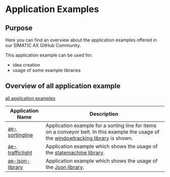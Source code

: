 # Application Examples

## Purpose

Here you can find an overview about the application examples offered in our SIMATIC AX GitHub Community. 

This application example can be used for:

- idea creation
- usage of some example libraries

## Overview of all application example

[all application examples](https://github.com/search?q=topic%3Aapplication-example+org%3Asimatic-ax+fork%3Atrue&type=repositories)

| Application Name | Description |
|-|-|
| [ae-sortingline](https://github.com/simatic-ax/ae-sortingline)   | Application example for a sorting line for items on a conveyor belt. In this example the usage of the [windowtracking library](https://github.com/simatic-ax/windowtracking) is shown. |
| [ae-trafficlight](https://github.com/simatic-ax/ae-trafficlight)                                            | Application example which shows the usage of the [statemachine library](https://github.com/simatic-ax/statemachine).    |   |
| [ae-json-library](https://github.com/simatic-ax/ae-json-library) | Application example which shows the usage of the [Json library](https://github.com/simatic-ax/json). |                              |   |

